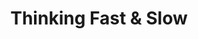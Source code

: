 ---
title: "Thinking Fast & Slow"
description: "Daniel Kahneman"
taxonomies:
    category: "psychology"
weight: 40
draft: false
linktitle: "https://www.amazon.com/s?k=thinking+fast+and+slow+by+daniel+kahneman"
featured_image: "/images/think.jpg"
---